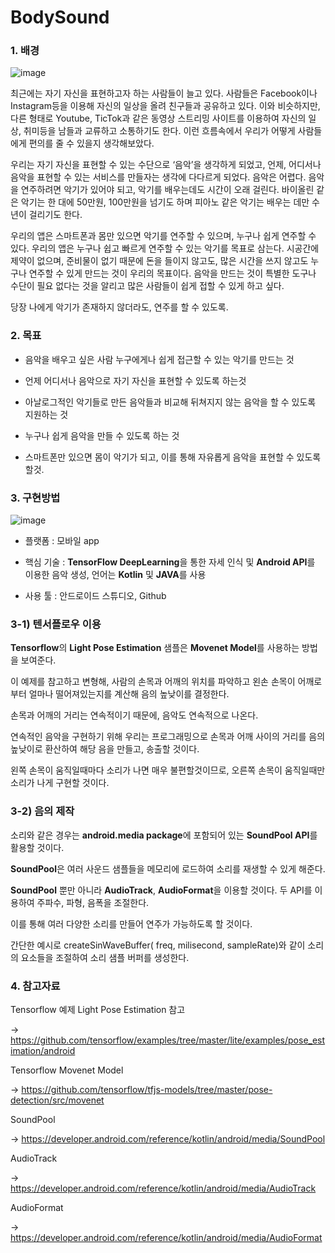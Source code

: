 # BodySound

### 1. 배경
![image](https://user-images.githubusercontent.com/29995264/135447416-fc303a7e-106e-4bf4-a267-fae3d9c632c9.png)

최근에는 자기 자신을 표현하고자 하는 사람들이 늘고 있다. 사람들은 Facebook이나 Instagram등을 이용해 자신의 일상을 올려 친구들과 공유하고 있다. 이와 비슷하지만, 다른 형태로 Youtube, TicTok과 같은 동영상 스트리밍 사이트를 이용하여 자신의 일상, 취미등을 남들과 교류하고 소통하기도 한다. 이런 흐름속에서 우리가 어떻게 사람들에게 편의를 줄 수 있을지 생각해보았다. 

우리는 자기 자신을 표현할 수 있는 수단으로 ‘음악’을 생각하게 되었고, 언제, 어디서나 음악을 표현할 수 있는 서비스를 만들자는 생각에 다다르게 되었다. 음악은 어렵다. 음악을 연주하려면 악기가 있어야 되고, 악기를 배우는데도 시간이 오래 걸린다. 바이올린 같은 악기는 한 대에 50만원, 100만원을 넘기도 하며 피아노 같은 악기는 배우는 데만 수년이 걸리기도 한다. 

우리의 앱은 스마트폰과 몸만 있으면 악기를 연주할 수 있으며, 누구나 쉽게 연주할 수 있다. 우리의 앱은 누구나 쉽고 빠르게 연주할 수 있는 악기를 목표로 삼는다. 시공간에 제약이 없으며, 준비물이 없기 때문에 돈을 들이지 않고도, 많은 시간을 쓰지 않고도 누구나 연주할 수 있게 만드는 것이 우리의 목표이다. 음악을 만드는 것이 특별한 도구나 수단이 필요 없다는 것을 알리고 많은 사람들이 쉽게 접할 수 있게 하고 싶다. 

당장 나에게 악기가 존재하지 않더라도, 연주를 할 수 있도록.

### 2. 목표
- 음악을 배우고 싶은 사람 누구에게나 쉽게 접근할 수 있는 악기를 만드는 것

- 언제 어디서나 음악으로 자기 자신을 표현할 수 있도록 하는것

- 아날로그적인 악기들로 만든 음악들과 비교해 뒤쳐지지 않는 음악을 할 수 있도록 지원하는 것

- 누구나 쉽게 음악을 만들 수 있도록 하는 것

- 스마트폰만 있으면 몸이 악기가 되고, 이를 통해 자유롭게 음악을 표현할 수 있도록 할것. 





### 3. 구현방법
![image](https://user-images.githubusercontent.com/29995264/135447625-0bd9cd86-85af-43c3-8707-91880b908389.png)
- 플랫폼 : 모바일 app

- 핵심 기술 : **TensorFlow DeepLearning**을 통한 자세 인식 및 **Android API**를 이용한 음악 생성, 언어는 **Kotlin** 및 **JAVA**를 사용

- 사용 툴 : 안드로이드 스튜디오, Github
### 3-1) 텐서플로우 이용

 **Tensorflow**의 **Light Pose Estimation** 샘플은 **Movenet Model**를 사용하는 방법을 보여준다. 

 이 예제를 참고하고 변형해, 사람의 손목과 어깨의 위치를 파악하고 왼손 손목이 어깨로부터 얼마나 떨어져있는지를 계산해 음의 높낮이를 결정한다. 

 손목과 어깨의 거리는 연속적이기 때문에, 음악도 연속적으로 나온다. 

 연속적인 음악을 구현하기 위해 우리는 프로그래밍으로 손목과 어깨 사이의 거리를 음의 높낮이로 환산하여 해당 음을 만들고, 송출할 것이다. 

 왼쪽 손목이 움직일때마다 소리가 나면 매우 불편할것이므로, 오른쪽 손목이 움직일때만 소리가 나게 구현할 것이다. 

### 3-2) 음의 제작

 소리와 같은 경우는 **android.media package**에 포함되어 있는 **SoundPool API**를 활용할 것이다.

 **SoundPool**은 여러 사운드 샘플들을 메모리에 로드하여 소리를 재생할 수 있게 해준다. 

 **SoundPool** 뿐만 아니라 **AudioTrack**, **AudioFormat**을 이용할 것이다. 두 API를 이용하여 주파수, 파형, 음폭을 조절한다.

 이를 통해 여러 다양한 소리를 만들어 연주가 가능하도록 할 것이다.

 간단한 예시로 createSinWaveBuffer( freq,  milisecond,  sampleRate)와 같이 소리의 요소들을 조절하여 소리 샘플 버퍼를 생성한다. 






### 4. 참고자료
Tensorflow 예제 Light Pose Estimation 참고

 -> <https://github.com/tensorflow/examples/tree/master/lite/examples/pose_estimation/android>

Tensorflow Movenet Model

 -> <https://github.com/tensorflow/tfjs-models/tree/master/pose-detection/src/movenet>

SoundPool

 -> <https://developer.android.com/reference/kotlin/android/media/SoundPool>

AudioTrack

 -> <https://developer.android.com/reference/kotlin/android/media/AudioTrack>

AudioFormat

 -> <https://developer.android.com/reference/kotlin/android/media/AudioFormat>

